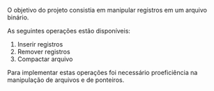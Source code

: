 O objetivo do projeto consistia em manipular registros em um arquivo binário.

As seguintes operações estão disponíveis:
  1. Inserir registros
  2. Remover registros
  3. Compactar arquivo

Para implementar estas operações foi necessário proeficiência na manipulação de arquivos e de ponteiros.
